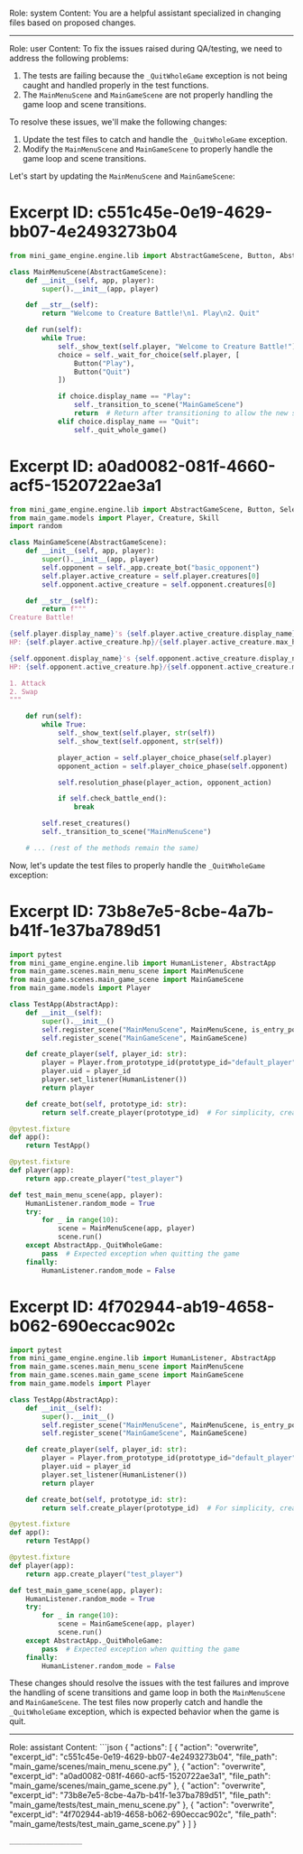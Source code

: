 Role: system
Content: You are a helpful assistant specialized in changing files based on proposed changes.
__________________
Role: user
Content: To fix the issues raised during QA/testing, we need to address the following problems:

1. The tests are failing because the `_QuitWholeGame` exception is not being caught and handled properly in the test functions.
2. The `MainMenuScene` and `MainGameScene` are not properly handling the game loop and scene transitions.

To resolve these issues, we'll make the following changes:

1. Update the test files to catch and handle the `_QuitWholeGame` exception.
2. Modify the `MainMenuScene` and `MainGameScene` to properly handle the game loop and scene transitions.

Let's start by updating the `MainMenuScene` and `MainGameScene`:

# Excerpt ID: c551c45e-0e19-4629-bb07-4e2493273b04
```python main_game/scenes/main_menu_scene.py
from mini_game_engine.engine.lib import AbstractGameScene, Button, AbstractApp

class MainMenuScene(AbstractGameScene):
    def __init__(self, app, player):
        super().__init__(app, player)

    def __str__(self):
        return "Welcome to Creature Battle!\n1. Play\n2. Quit"

    def run(self):
        while True:
            self._show_text(self.player, "Welcome to Creature Battle!")
            choice = self._wait_for_choice(self.player, [
                Button("Play"),
                Button("Quit")
            ])

            if choice.display_name == "Play":
                self._transition_to_scene("MainGameScene")
                return  # Return after transitioning to allow the new scene to take over
            elif choice.display_name == "Quit":
                self._quit_whole_game()
```

# Excerpt ID: a0ad0082-081f-4660-acf5-1520722ae3a1
```python main_game/scenes/main_game_scene.py
from mini_game_engine.engine.lib import AbstractGameScene, Button, SelectThing
from main_game.models import Player, Creature, Skill
import random

class MainGameScene(AbstractGameScene):
    def __init__(self, app, player):
        super().__init__(app, player)
        self.opponent = self._app.create_bot("basic_opponent")
        self.player.active_creature = self.player.creatures[0]
        self.opponent.active_creature = self.opponent.creatures[0]

    def __str__(self):
        return f"""
Creature Battle!

{self.player.display_name}'s {self.player.active_creature.display_name}:
HP: {self.player.active_creature.hp}/{self.player.active_creature.max_hp}

{self.opponent.display_name}'s {self.opponent.active_creature.display_name}:
HP: {self.opponent.active_creature.hp}/{self.opponent.active_creature.max_hp}

1. Attack
2. Swap
"""

    def run(self):
        while True:
            self._show_text(self.player, str(self))
            self._show_text(self.opponent, str(self))

            player_action = self.player_choice_phase(self.player)
            opponent_action = self.player_choice_phase(self.opponent)

            self.resolution_phase(player_action, opponent_action)

            if self.check_battle_end():
                break

        self.reset_creatures()
        self._transition_to_scene("MainMenuScene")

    # ... (rest of the methods remain the same)
```

Now, let's update the test files to properly handle the `_QuitWholeGame` exception:

# Excerpt ID: 73b8e7e5-8cbe-4a7b-b41f-1e37ba789d51
```python main_game/tests/test_main_menu_scene.py
import pytest
from mini_game_engine.engine.lib import HumanListener, AbstractApp
from main_game.scenes.main_menu_scene import MainMenuScene
from main_game.scenes.main_game_scene import MainGameScene
from main_game.models import Player

class TestApp(AbstractApp):
    def __init__(self):
        super().__init__()
        self.register_scene("MainMenuScene", MainMenuScene, is_entry_point=True)
        self.register_scene("MainGameScene", MainGameScene)

    def create_player(self, player_id: str):
        player = Player.from_prototype_id(prototype_id="default_player")
        player.uid = player_id
        player.set_listener(HumanListener())
        return player

    def create_bot(self, prototype_id: str):
        return self.create_player(prototype_id)  # For simplicity, create a player instead of a bot

@pytest.fixture
def app():
    return TestApp()

@pytest.fixture
def player(app):
    return app.create_player("test_player")

def test_main_menu_scene(app, player):
    HumanListener.random_mode = True
    try:
        for _ in range(10):
            scene = MainMenuScene(app, player)
            scene.run()
    except AbstractApp._QuitWholeGame:
        pass  # Expected exception when quitting the game
    finally:
        HumanListener.random_mode = False
```

# Excerpt ID: 4f702944-ab19-4658-b062-690eccac902c
```python main_game/tests/test_main_game_scene.py
import pytest
from mini_game_engine.engine.lib import HumanListener, AbstractApp
from main_game.scenes.main_menu_scene import MainMenuScene
from main_game.scenes.main_game_scene import MainGameScene
from main_game.models import Player

class TestApp(AbstractApp):
    def __init__(self):
        super().__init__()
        self.register_scene("MainMenuScene", MainMenuScene, is_entry_point=True)
        self.register_scene("MainGameScene", MainGameScene)

    def create_player(self, player_id: str):
        player = Player.from_prototype_id(prototype_id="default_player")
        player.uid = player_id
        player.set_listener(HumanListener())
        return player

    def create_bot(self, prototype_id: str):
        return self.create_player(prototype_id)  # For simplicity, create a player instead of a bot

@pytest.fixture
def app():
    return TestApp()

@pytest.fixture
def player(app):
    return app.create_player("test_player")

def test_main_game_scene(app, player):
    HumanListener.random_mode = True
    try:
        for _ in range(10):
            scene = MainGameScene(app, player)
            scene.run()
    except AbstractApp._QuitWholeGame:
        pass  # Expected exception when quitting the game
    finally:
        HumanListener.random_mode = False
```

These changes should resolve the issues with the test failures and improve the handling of scene transitions and game loop in both the `MainMenuScene` and `MainGameScene`. The test files now properly catch and handle the `_QuitWholeGame` exception, which is expected behavior when the game is quit.
__________________
Role: assistant
Content: ```json
{
  "actions": [
    {
      "action": "overwrite",
      "excerpt_id": "c551c45e-0e19-4629-bb07-4e2493273b04",
      "file_path": "main_game/scenes/main_menu_scene.py"
    },
    {
      "action": "overwrite",
      "excerpt_id": "a0ad0082-081f-4660-acf5-1520722ae3a1",
      "file_path": "main_game/scenes/main_game_scene.py"
    },
    {
      "action": "overwrite",
      "excerpt_id": "73b8e7e5-8cbe-4a7b-b41f-1e37ba789d51",
      "file_path": "main_game/tests/test_main_menu_scene.py"
    },
    {
      "action": "overwrite",
      "excerpt_id": "4f702944-ab19-4658-b062-690eccac902c",
      "file_path": "main_game/tests/test_main_game_scene.py"
    }
  ]
}
```
__________________
